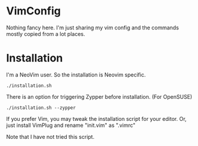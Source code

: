 # VimConfig

Nothing fancy here. I'm just sharing my vim config and the commands mostly copied from a lot places.

# Installation

I'm a NeoVim user. So the installation is Neovim specific.

```shell
./installation.sh
```

There is an option for triggering Zypper before installation. (For OpenSUSE)

```shell
./installation.sh --zypper
```

If you prefer Vim, you may tweak the installation script for your editor. Or, just install VimPlug and rename "init.vim" as ".vimrc"

Note that I have not tried this script.

